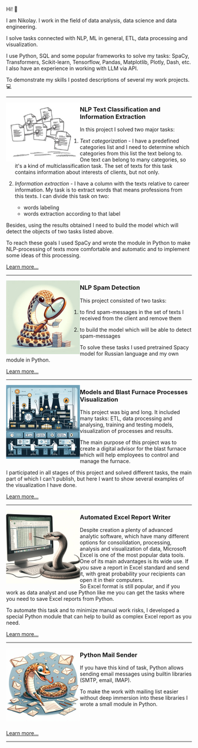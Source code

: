 Hi!  :wave:

I am Nikolay. I work in the field of data analysis, data science and data engineering.  

I solve tasks connected with NLP, ML in general, ETL, data processing and visualization.  

I use Python, SQL and some popular frameworks to solve my tasks: SpaCy, Transformers, Scikit-learn, Tensorflow, Pandas, Matplotlib, Plotly, Dash, etc.
I also have an experience in working with LLM via API.

 To demonstrate my skills I posted descriptions of several my work projects. :computer:

---
<p>
  <img align='left' src="./pictures/007-300x240.jpg" width=200>
</p>

### NLP Text Classification and Information Extraction


In this project I solved two major tasks:  
1. *Text categorization* - I have a predefined categories list and I need to determine which categories from this list the text belong to. One text can belong to many categories, so it's a kind of multiclassification task. The set of texts for this task contains information about interests of clients, but not only.  
2. *Information extraction* - I have a column with the texts relative to career information. My task is to extract words that means professions from this texts. I can divide this task on two:
  

    * words labeling
    * words extraction according to that label
      
Besides, using the results obtained I need to build the model which will detect the objects of two tasks listed above.

To reach these goals I used SpaCy and wrote the module in Python to make NLP-processing of texts more comfortable and automatic and to implement some ideas of this processing.

[Learn more...](./1_career&interests_extraction%20(NLP,%20Python)/readme.md)

---



<img src="./pictures/photo_2024-08-08_15-40-28.jpg" width=200 align="left">

### NLP Spam Detection

This project consisted of two tasks:  

1) to find spam-messages in the set of texts I received from the client and remove them  

2) to build the model which will be able to detect spam-messages

To solve these tasks I used pretrained Spacy model for Russian language and my own module in Python.  

[Learn more...](./2_spam_detector%20(NLP,%20Python)/readme.md)

---

<img src="./pictures/photo_2024-08-08_15-35-24.jpg" width=200 align="left">

### Models and Blast Furnace Processes Visualization
This project was big and long. It included many tasks: ETL, data processing and analysing, training and testing models, visualization of processes and results.  

The main purpose of this project was to create a digital advisor for the blast furnace which will help employees to control and manage the furnace.  

I participated in all stages of this project and solved different tasks, the main part of which I can't publish, but here I want to show several examples of the visualization I have done.

[Learn more...](./3_blastfurnace_monitoring%20(dashboard&visualization,%20Python,%20SQL)/readme.md)

---
<img width="200" align='left' src="./pictures/photo_2024-08-05_10-26-15_2.jpg">

### Automated Excel Report Writer


Despite creation a plenty of advanced analytic software, which have many different options for consolidation, processing, analysis and visualization of data, Microsoft Excel is one of the most popular data tools.  
One of its main advantages is its wide use. If you save a report in Excel standard and send it, with great probability your recipients can open it in their computers.  
 So Excel format is still popular, and if you work as data analyst and use Python like me you can get the tasks where you need to save Excel reports from Python.  


To automate this task and to minimize manual work risks, I developed a special Python module that can help to build as complex Excel report as you need.

[Learn more...](./4_excel_report_writer%20(Python)/readme.md)

---

<img src="./pictures/photo_2024-08-06_10-01-01.jpg" width=200 align="left">

### Python Mail Sender


If you have this kind of task, Python allows sending email messages using builtin libraries (SMTP, email, IMAP).  

To make the work with mailing list easier without deep immersion into these libraries I wrote a small module in Python.  

<br></br>

[Learn more...](./5_mail_sender%20(Python)/readme.md)

---
